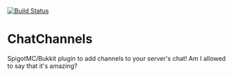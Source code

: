 [![Build Status](https://travis-ci.com/Geek202/ChatChannels.svg?branch=master)](https://travis-ci.com/Geek202/ChatChannels)
# ChatChannels
SpigotMC/Bukkit plugin to add channels to your server's chat! Am I allowed to say that it's amazing?
